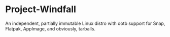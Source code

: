 # Project-Windfall
An independent, partially immutable Linux distro with ootb support for Snap, Flatpak, AppImage, and obviously, tarballs.

